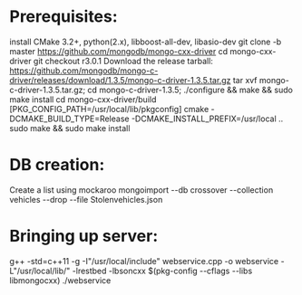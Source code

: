 Prerequisites:
==============
install CMake 3.2+, python(2.x), libboost-all-dev, libasio-dev
git clone -b master https://github.com/mongodb/mongo-cxx-driver
cd mongo-cxx-driver
git checkout r3.0.1
Download the release tarball: https://github.com/mongodb/mongo-c-driver/releases/download/1.3.5/mongo-c-driver-1.3.5.tar.gz
tar xvf mongo-c-driver-1.3.5.tar.gz; cd mongo-c-driver-1.3.5; ./configure && make && sudo make install
cd mongo-cxx-driver/build
[PKG_CONFIG_PATH=/usr/local/lib/pkgconfig] cmake -DCMAKE_BUILD_TYPE=Release -DCMAKE_INSTALL_PREFIX=/usr/local ..
sudo make && sudo make install


DB creation:
=============
Create a list using mockaroo
mongoimport --db crossover --collection vehicles --drop --file Stolenvehicles.json

Bringing up server:
====================
g++  -std=c++11 -g -I"/usr/local/include" webservice.cpp -o webservice -L"/usr/local/lib/"  -lrestbed -lbsoncxx $(pkg-config --cflags --libs libmongocxx)
./webservice

